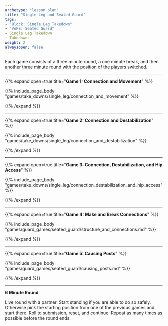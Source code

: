 ```yaml
--- 
archetype: "lesson_plan" 
title: "Single Leg and Seated Guard"
tags: 
- "Block: Single Leg Takedown"
- "VoPE: Seated Guard"
- Single Leg Takedown
- Takedowns
weight: 2
alwaysopen: false 
---
```




Each game consists of a three minute round, a one minute break, and then another three minute round with the position of the players switched. 

---
{{% expand open=true title="**Game 1: Connection and Movement**" %}}

{{% include_page_body "games/take_downs/single_leg/connection_and_movement" %}}

{{% /expand %}}

---
{{% expand open=true title="**Game 2: Connection and Destabilization**" %}}

{{% include_page_body "games/take_downs/single_leg/connection_and_destabilization" %}}

{{% /expand %}}

---
{{% expand open=true title="**Game 3: Connection, Destabilization, and Hip Access**" %}}

{{% include_page_body "games/take_downs/single_leg/connection_destabilization_and_hip_access" %}}

{{% /expand %}}

---
{{% expand open=true title="**Game 4: Make and Break Connections**" %}}

{{% include_page_body "games/guard_games/seated_guard/structure_and_connections.md" %}}

{{% /expand %}}

---
{{% expand open=true title="**Game 5: Causing Posts**" %}}

{{% include_page_body "games/guard_games/seated_guard/causing_posts.md" %}}

{{% /expand %}}

---
**6 Minute Round**

Live round with a partner. Start standing if you are able to do so safely. Otherwise pick the starting position from one of the previous games and start there. Roll to submission, reset, and continue. Repeat as many times as possible before the round ends. 



